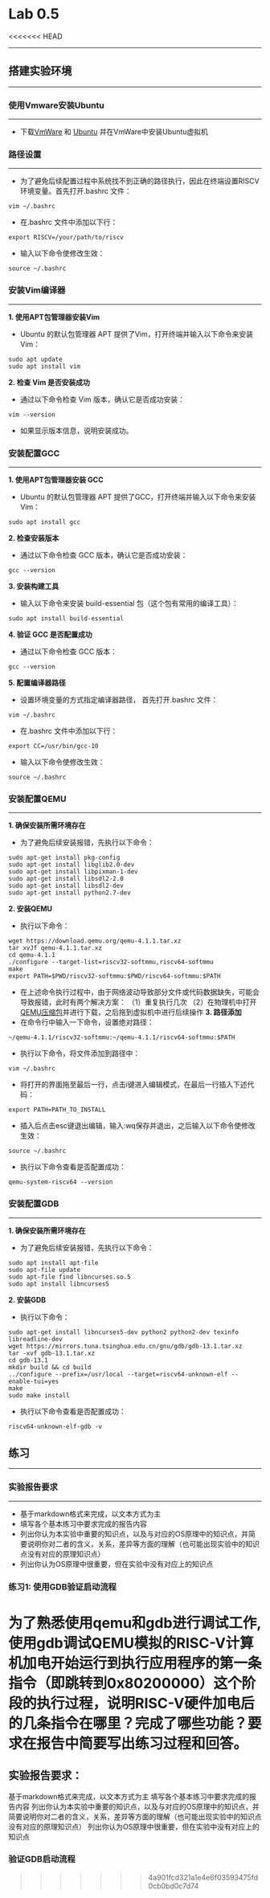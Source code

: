 # Lab 0.5
<<<<<<< HEAD
***
## 搭建实验环境
***
### 使用Vmware安装Ubuntu
***
* 下载[VmWare](https://www.vmware.com/) 和 [Ubuntu](https://ubuntu.com/download/desktop) 并在VmWare中安装Ubuntu虚拟机

### 路径设置
***
* 为了避免后续配置过程中系统找不到正确的路径执行，因此在终端设置RISCV环境变量。首先打开.bashrc 文件：
```
vim ~/.bashrc
```

* 在.bashrc 文件中添加以下行：
```
export RISCV=/your/path/to/riscv
```
* 输入以下命令使修改生效：
```
source ~/.bashrc
```
### 安装Vim编译器
***
**1. 使用APT包管理器安装Vim**
* Ubuntu 的默认包管理器 APT 提供了Vim，打开终端并输入以下命令来安装Vim：
```
sudo apt update
sudo apt install vim
```
**2. 检查 Vim 是否安装成功**
* 通过以下命令检查 Vim 版本，确认它是否成功安装：
```
vim --version
```
* 如果显示版本信息，说明安装成功。
### 安装配置GCC
***
**1. 使用APT包管理器安装 GCC**
* Ubuntu 的默认包管理器 APT 提供了GCC，打开终端并输入以下命令来安装Vim：
```
sudo apt install gcc
```
**2. 检查安装版本**
* 通过以下命令检查 GCC 版本，确认它是否成功安装：
```
gcc --version
```
**3. 安装构建工具**
* 输入以下命令来安装 build-essential 包（这个包有常用的编译工具）：
```
sudo apt install build-essential
```
**4. 验证 GCC 是否配置成功**
* 通过以下命令检查 GCC 版本：
```
gcc --version
```
**5. 配置编译器路径**
* 设置环境变量的方式指定编译器路径，
首先打开.bashrc 文件：
```
vim ~/.bashrc
```
* 在.bashrc 文件中添加以下行：
```
export CC=/usr/bin/gcc-10
```
* 输入以下命令使修改生效：
```
source ~/.bashrc
```
### 安装配置QEMU
***
**1. 确保安装所需环境存在** 
* 为了避免后续安装报错，先执行以下命令：
```
sudo apt-get install pkg-config
sudo apt-get install libglib2.0-dev
sudo apt-get install libpixman-1-dev
sudo apt-get install libsdl2-2.0
sudo apt-get install libsdl2-dev
sudo apt-get install python2.7-dev
```
**2. 安装QEMU**
* 执行以下命令：
```
wget https://download.qemu.org/qemu-4.1.1.tar.xz
tar xvJf qemu-4.1.1.tar.xz
cd qemu-4.1.1
./configure --target-list=riscv32-softmmu,riscv64-softmmu
make
export PATH=$PWD/riscv32-softmmu:$PWD/riscv64-softmmu:$PATH
```
* 在上述命令执行过程中，由于网络波动导致部分文件或代码数据缺失，可能会导致报错，此时有两个解决方案：
（1）重复执行几次
（2）在物理机中打开[QEMU压缩包](https://download.qemu.org/qemu-4.1.1.tar.xz)并进行下载，之后拖到虚拟机中进行后续操作
**3. 路径添加**
* 在命令行中输入一下命令，设置绝对路径：
```
~/qemu-4.1.1/riscv32-softmmu:~/qemu-4.1.1/riscv64-softmmu:$PATH
```
* 执行以下命令，将文件添加到路径中：
```
vim ~/.bashrc
```
* 将打开的界面拖至最后一行，点击i键进入编辑模式，在最后一行插入下述代码：
```
export PATH=PATH_TO_INSTALL
```
* 插入后点击esc键退出编辑，输入:wq保存并退出，之后输入以下命令使修改生效：
```
source ~/.bashrc
```
* 执行以下命令查看是否配置成功：
```
qemu-system-riscv64 --version
```
### 安装配置GDB
***
**1. 确保安装所需环境存在** 
* 为了避免后续安装报错，先执行以下命令：
```
sudo apt install apt-file
sudo apt-file update
sudo apt-file find libncurses.so.5
sudo apt install libncurses5
```
**2. 安装GDB**
* 执行以下命令：
```
sudo apt-get install libncurses5-dev python2 python2-dev texinfo libreadline-dev
wget https://mirrors.tuna.tsinghua.edu.cn/gnu/gdb/gdb-13.1.tar.xz
tar -xvf gdb-13.1.tar.xz
cd gdb-13.1
mkdir build && cd build
../configure --prefix=/usr/local --target=riscv64-unknown-elf --enable-tui=yes
make
sudo make install
```
* 执行以下命令查看是否配置成功：
```
riscv64-unknown-elf-gdb -v
```

## 练习
***
### 实验报告要求
***
* 基于markdown格式来完成，以文本方式为主
* 填写各个基本练习中要求完成的报告内容
* 列出你认为本实验中重要的知识点，以及与对应的OS原理中的知识点，并简要说明你对二者的含义，关系，差异等方面的理解（也可能出现实验中的知识点没有对应的原理知识点）
* 列出你认为OS原理中很重要，但在实验中没有对应上的知识点
### 练习1: 使用GDB验证启动流程
为了熟悉使用qemu和gdb进行调试工作,使用gdb调试QEMU模拟的RISC-V计算机加电开始运行到执行应用程序的第一条指令（即跳转到0x80200000）这个阶段的执行过程，说明RISC-V硬件加电后的几条指令在哪里？完成了哪些功能？要求在报告中简要写出练习过程和回答。
=======

## 实验报告要求：
基于markdown格式来完成，以文本方式为主
填写各个基本练习中要求完成的报告内容
列出你认为本实验中重要的知识点，以及与对应的OS原理中的知识点，并简要说明你对二者的含义，关系，差异等方面的理解（也可能出现实验中的知识点没有对应的原理知识点）
列出你认为OS原理中很重要，但在实验中没有对应上的知识点

### 验证GDB启动流程


>>>>>>> 4a901fcd321a1e4e6f03593475fd0cb0bd0c7d74
